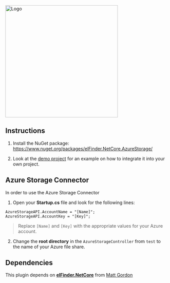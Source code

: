 <img src="https://github.com/fsmirne/elFinder.NetCore.AzureStorage/blob/master/_Misc/Logo.png" alt="Logo" width="350" />

## Instructions

1. Install the NuGet package: https://www.nuget.org/packages/elFinder.NetCore.AzureStorage/

2. Look at the [demo project](https://github.com/fsmirne/elFinder.NetCore.AzureStorage/tree/master/elFinder.NetCore.Web) for an example on how to integrate it into your own project.

## Azure Storage Connector

In order to use the Azure Storage Connector

1. Open your **Startup.cs** file and look for the following lines:

```
AzureStorageAPI.AccountName = "[Name]";
AzureStorageAPI.AccountKey = "[Key]";
```

> Replace `[Name]` and `[Key]` with the appropriate values for your Azure account.

2. Change the **root directory** in the `AzureStorageController` from `test` to the name of your Azure file share.

## Dependencies

This plugin depends on [**elFinder.NetCore**](https://github.com/gordon-matt/elFinder.NetCore) from [Matt Gordon](https://github.com/gordon-matt)
